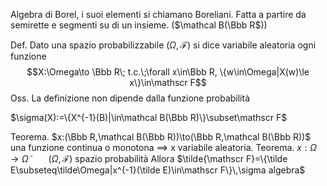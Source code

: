 Algebra di Borel, i suoi elementi si chiamano Boreliani. Fatta a partire da semirette e segmenti su di un insieme. ($\mathcal B(\Bbb R$))

Def. Dato una spazio probabilizzabile $(\Omega,\mathscr F)$ si dice variabile aleatoria ogni funzione $$X:\Omega\to \Bbb R\; t.c.\;\forall x\in\Bbb R, \{w\in\Omega|X(w)\le x\}\in\mathscr F$$
Oss. La definizione non dipende dalla funzione probabilità

$\sigma(X):=\{X^{-1}(B)|\in\mathcal B(\Bbb R)\}\subset\mathscr F$

Teorema. $x:(\Bbb R,\mathcal B(\Bbb R))\to(\Bbb R,\mathcal B(\Bbb R))$ una funzione continua o monotona $\implies$ x variabile aleatoria.
Teorema. $x:\Omega\to\tilde\Omega\qquad(\Omega,\mathscr F)$ spazio probabilità
Allora $\tilde{\mathscr F}=\{\tilde E\subseteq\tilde\Omega|x^{-1}(\tilde E)\in\mathscr F\}\,\sigma algebra$
